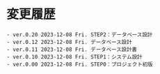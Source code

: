 # 変更履歴

	- ver.0.20 2023-12-08 Fri. STEP2：データベース設計
	- ver.0.12 2023-12-08 Fri. データベース設計
	- ver.0.11 2023-12-08 Fri. データベース設計書
	- ver.0.10 2023-12-08 Fri. STEP1：システム設計
	- ver.0.00 2023-12-08 Fri. STEP0：プロジェクト初版
